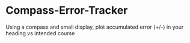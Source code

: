 # Compass-Error-Tracker
Using a compass and small display, plot accumulated error (+/-) in your heading vs intended course
